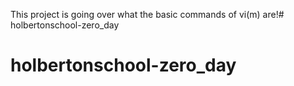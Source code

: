 This project is going over what the basic commands of vi(m) are!# holbertonschool-zero_day
# holbertonschool-zero_day
